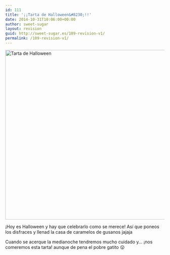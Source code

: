```yaml
---
id: 111
title: '¡¡Tarta de Halloween&#8230;!!'
date: 2014-10-31T10:06:00+00:00
author: sweet-sugar
layout: revision
guid: http://sweet-sugar.es/109-revision-v1/
permalink: /109-revision-v1/
---
```

[<img class="alignnone size-full wp-image-110" src="http://sweet-sugar.es/wp-content/uploads/2014/10/tarta-halloween.jpg" alt="Tarta de Halloween" width="700" height="535" srcset="http://sweet-sugar.es/wp-content/uploads/2014/10/tarta-halloween.jpg 700w, http://sweet-sugar.es/wp-content/uploads/2014/10/tarta-halloween-300x229.jpg 300w" sizes="(max-width: 700px) 100vw, 700px" />](http://sweet-sugar.es/wp-content/uploads/2014/10/tarta-halloween.jpg)

¡Hoy es Halloween y hay que celebrarlo como se merece! Así que poneos los disfraces y llenad la casa de caramelos de gusanos jajaja

Cuando se acerque la medianoche tendremos mucho cuidado y&#8230; ¡nos comeremos esta tarta! aunque de pena el pobre gatito 😛